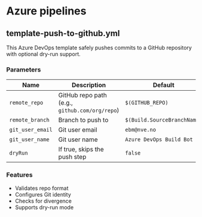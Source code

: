 # Azure pipelines

## template-push-to-github.yml

This Azure DevOps template safely pushes commits to a GitHub repository with optional dry-run support.

### Parameters

| Name             | Description                                      | Default                      |
|------------------|--------------------------------------------------|------------------------------|
| `remote_repo`    | GitHub repo path (e.g., `github.com/org/repo`)   | `$(GITHUB_REPO)`             |
| `remote_branch`  | Branch to push to                                | `$(Build.SourceBranchName)` |
| `git_user_email` | Git user email                                   | `ebm@nve.no`                 |
| `git_user_name`  | Git user name                                    | `Azure DevOps Build Bot`     |
| `dryRun`         | If true, skips the push step                     | `false`                      |

### Features

- Validates repo format
- Configures Git identity
- Checks for divergence
- Supports dry-run mode
